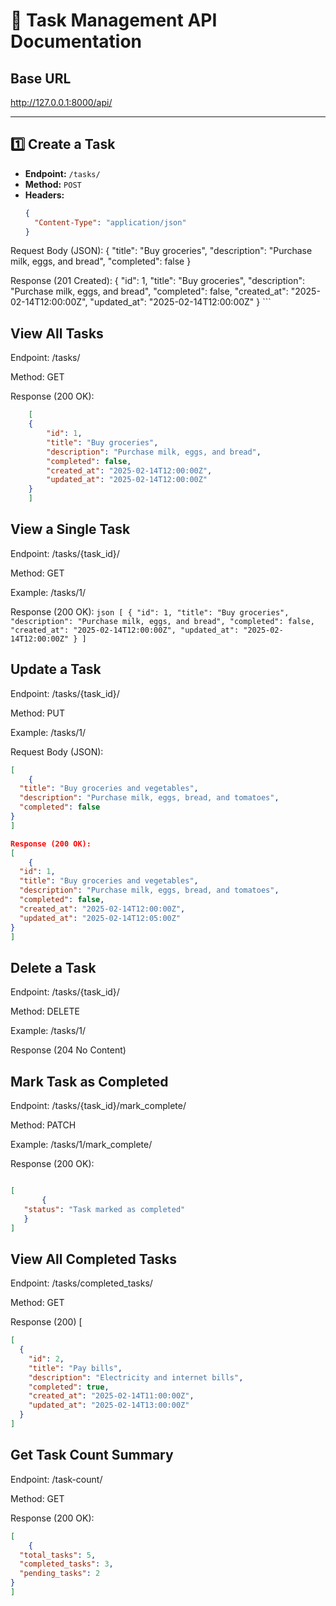# 📌 Task Management API Documentation

## Base URL

http://127.0.0.1:8000/api/

---

## 1️⃣ Create a Task
- **Endpoint:** `/tasks/`
- **Method:** `POST`
- **Headers:**
  ```json
  {
    "Content-Type": "application/json"
  }

 Request Body (JSON):
    {
    "title": "Buy groceries",
    "description": "Purchase milk, eggs, and bread",
    "completed": false
    }

Response (201 Created):
   {
  "id": 1,
  "title": "Buy groceries",
  "description": "Purchase milk, eggs, and bread",
  "completed": false,
  "created_at": "2025-02-14T12:00:00Z",
  "updated_at": "2025-02-14T12:00:00Z"
}
    ```

## View All Tasks

Endpoint: /tasks/

Method: GET

Response (200 OK):

```json
    [
    {
        "id": 1,
        "title": "Buy groceries",
        "description": "Purchase milk, eggs, and bread",
        "completed": false,
        "created_at": "2025-02-14T12:00:00Z",
        "updated_at": "2025-02-14T12:00:00Z"
    }
    ]
```

## View a Single Task

Endpoint: /tasks/{task_id}/

Method: GET

Example: /tasks/1/

Response (200 OK):
    ```json
    [
    {
    "id": 1,
    "title": "Buy groceries",
    "description": "Purchase milk, eggs, and bread",
    "completed": false,
    "created_at": "2025-02-14T12:00:00Z",
    "updated_at": "2025-02-14T12:00:00Z"
    }
    ]
    ```

## Update a Task

Endpoint: /tasks/{task_id}/

Method: PUT

Example: /tasks/1/

Request Body (JSON):
```json
[
    {
  "title": "Buy groceries and vegetables",
  "description": "Purchase milk, eggs, bread, and tomatoes",
  "completed": false
}
]

Response (200 OK):
[
    {
  "id": 1,
  "title": "Buy groceries and vegetables",
  "description": "Purchase milk, eggs, bread, and tomatoes",
  "completed": false,
  "created_at": "2025-02-14T12:00:00Z",
  "updated_at": "2025-02-14T12:05:00Z"
}
]
```

## Delete a Task

Endpoint: /tasks/{task_id}/

Method: DELETE

Example: /tasks/1/

Response (204 No Content)


## Mark Task as Completed

Endpoint: /tasks/{task_id}/mark_complete/

Method: PATCH

Example: /tasks/1/mark_complete/

Response (200 OK):
 ```json

 [
        {
    "status": "Task marked as completed"
    }
 ]
```

## View All Completed Tasks

Endpoint: /tasks/completed_tasks/

Method: GET

Response (200)    [
```json
[
  {
    "id": 2,
    "title": "Pay bills",
    "description": "Electricity and internet bills",
    "completed": true,
    "created_at": "2025-02-14T11:00:00Z",
    "updated_at": "2025-02-14T13:00:00Z"
  }
]
```


## Get Task Count Summary

Endpoint: /task-count/

Method: GET

Response (200 OK):
```json
[
    {
  "total_tasks": 5,
  "completed_tasks": 3,
  "pending_tasks": 2
}
]
```


